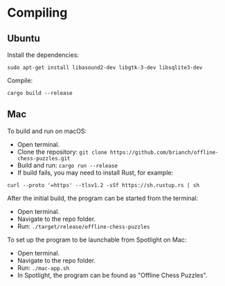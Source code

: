 
# Compiling

## Ubuntu

Install the dependencies:
````
sudo apt-get install libasound2-dev libgtk-3-dev libsqlite3-dev
````
Compile:
````
cargo build --release
````

## Mac

To build and run on macOS:
- Open terminal.
- Clone the repository: ````git clone https://github.com/brianch/offline-chess-puzzles.git````
- Build and run: ````cargo run --release````
- If build fails, you may need to install Rust, for example:
````
curl --proto '=https' --tlsv1.2 -sSf https://sh.rustup.rs | sh
````

After the initial build, the program can be started from the terminal:
- Open terminal.
- Navigate to the repo folder.
- Run: ````./target/release/offline-chess-puzzles````

To set up the program to be launchable from Spotlight on Mac:
- Open terminal.
- Navigate to the repo folder.
- Run: ````./mac-app.sh````
- In Spotlight, the program can be found as "Offline Chess Puzzles".


